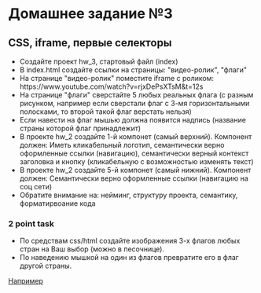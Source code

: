 <h1>Домашнее задание №3</h1>
<h2>CSS, iframe, первые селекторы</h2>

<ul>
<li>
Создайте проект hw_3, стартовый файл (index)
</li>
<li>
В index.html создайте ссылки на страницы: "видео-ролик", "флаги"
</li>
<li>
На странице "видео-ролик" поместите iframe с роликом: https://www.youtube.com/watch?v=rjxDePsXTsM&t=12s
</li>
<li>
На странице "флаги" сверстайте 5 любых реальных флага (с разным рисунком, например если сверстали флаг с 3-мя горизонтальными полосками, то второй такой флаг верстать нельзя)
</li>
<li>
Если навести на флаг мышью должна появится надпись (название страны которой флаг принадлежит)
</li>
<li>
В проекте hw_2 создайте 1-й компонет (самый верхний). Компонент должен: Иметь кликабельный логотип, семантически верно оформленные ссылки (навигацию), семантически верный контекст заголовка и кнопку (кликабельную с возможностью изменять текст)
</li>
<li>
В проекте hw_2 создайте 5-й компонет (самый нижний). Компонент должен: Семантически верно оформленные ссылки (навигацию на соц сети)
</li>
<li>
Обратите внимание на: нейминг, структуру проекта, семантику, форматирвоание кода
</li>
</ul>


<h3>2 point task</h3>
<ul>
<li>
По средствам css/html создайте изображения 3-х флагов любых стран на Ваш выбор (можно в песочнице).
</li>
<li>
По наведению мышкой на один из флагов превратите его в флаг другой страны.
</li>
</ul>

<div>
<a href="https://jsfiddle.net/jjj4Lwwy/3/">Например</a>
</div>


